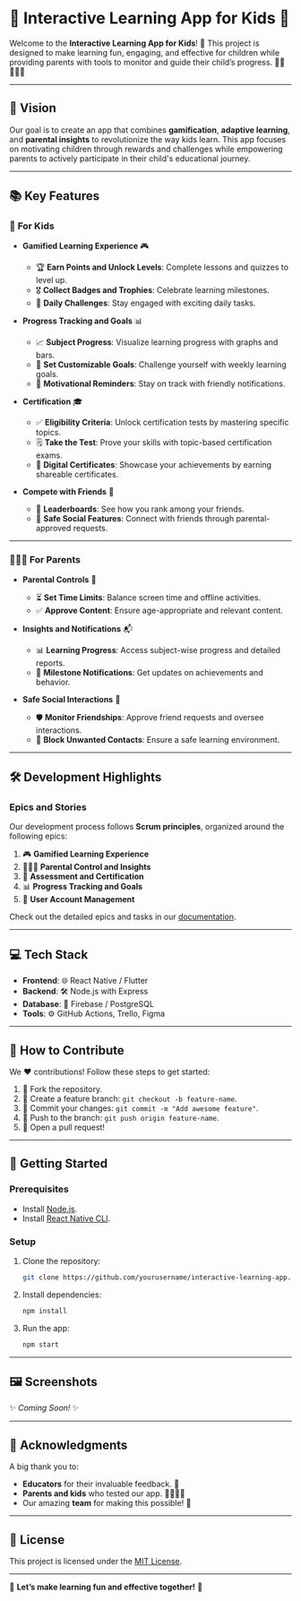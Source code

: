 # 🌟 Interactive Learning App for Kids 🚀

Welcome to the **Interactive Learning App for Kids**! 🎉 This project is designed to make learning fun, engaging, and effective for children while providing parents with tools to monitor and guide their child’s progress. 🧗‍📚👨‍👩‍👦

---

## 🎯 **Vision**
Our goal is to create an app that combines **gamification**, **adaptive learning**, and **parental insights** to revolutionize the way kids learn. This app focuses on motivating children through rewards and challenges while empowering parents to actively participate in their child's educational journey.

---

## 📚 **Key Features**
### 🧩 **For Kids**
- **Gamified Learning Experience** 🎮
  - 🏆 **Earn Points and Unlock Levels**: Complete lessons and quizzes to level up.
  - 🎖️ **Collect Badges and Trophies**: Celebrate learning milestones.
  - 📅 **Daily Challenges**: Stay engaged with exciting daily tasks.

- **Progress Tracking and Goals** 📊
  - 📈 **Subject Progress**: Visualize learning progress with graphs and bars.
  - 🌟 **Set Customizable Goals**: Challenge yourself with weekly learning goals.
  - 🔔 **Motivational Reminders**: Stay on track with friendly notifications.

- **Certification** 🎓
  - ✅ **Eligibility Criteria**: Unlock certification tests by mastering specific topics.
  - 🗒 **Take the Test**: Prove your skills with topic-based certification exams.
  - 📜 **Digital Certificates**: Showcase your achievements by earning shareable certificates.

- **Compete with Friends** 🌟
  - 🏅 **Leaderboards**: See how you rank among your friends.
  - 👫 **Safe Social Features**: Connect with friends through parental-approved requests.

---

### 👨‍👩‍👦 **For Parents**
- **Parental Controls** 🔐
  - ⏳ **Set Time Limits**: Balance screen time and offline activities.
  - ✅ **Approve Content**: Ensure age-appropriate and relevant content.

- **Insights and Notifications** 📬
  - 📊 **Learning Progress**: Access subject-wise progress and detailed reports.
  - 🔔 **Milestone Notifications**: Get updates on achievements and behavior.

- **Safe Social Interactions** 🧡
  - 🛡️ **Monitor Friendships**: Approve friend requests and oversee interactions.
  - 🚫 **Block Unwanted Contacts**: Ensure a safe learning environment.

---

## 🛠️ **Development Highlights**
### Epics and Stories
Our development process follows **Scrum principles**, organized around the following epics:
1. 🎮 **Gamified Learning Experience**
2. 👨‍👩‍👦 **Parental Control and Insights**
3. 📜 **Assessment and Certification**
4. 📊 **Progress Tracking and Goals**
5. 🔑 **User Account Management**

Check out the detailed epics and tasks in our [documentation](./epics.docx).

---

## 💻 **Tech Stack**
- **Frontend**: 🌐 React Native / Flutter
- **Backend**: 🛠️ Node.js with Express
- **Database**: 🔗 Firebase / PostgreSQL
- **Tools**: ⚙️ GitHub Actions, Trello, Figma

---

## 🏢 **How to Contribute**
We ❤️ contributions! Follow these steps to get started:
1. 🍶 Fork the repository.
2. 🌟 Create a feature branch: `git checkout -b feature-name`.
3. 💠 Commit your changes: `git commit -m "Add awesome feature"`.
4. 📢 Push to the branch: `git push origin feature-name`.
5. 🔄 Open a pull request!

---

## 🚀 **Getting Started**
### Prerequisites
- Install [Node.js](https://nodejs.org/).
- Install [React Native CLI](https://reactnative.dev/).

### Setup
1. Clone the repository:
   ```bash
   git clone https://github.com/yourusername/interactive-learning-app.git
   ```
2. Install dependencies:
   ```bash
   npm install
   ```
3. Run the app:
   ```bash
   npm start
   ```

---

## 🖼️ **Screenshots**
✨ *Coming Soon!* ✨

---

## 🤝 **Acknowledgments**
A big thank you to:
- **Educators** for their invaluable feedback. 🙌
- **Parents and kids** who tested our app. 👩‍🎓👨‍👧
- Our amazing **team** for making this possible! 💪

---

## 📝 **License**
This project is licensed under the [MIT License](LICENSE).

---

🎉 **Let’s make learning fun and effective together!** 🚀
